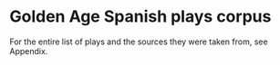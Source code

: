 # Golden Age Spanish plays corpus

For the entire list of plays and the sources they were taken from, see Appendix.
